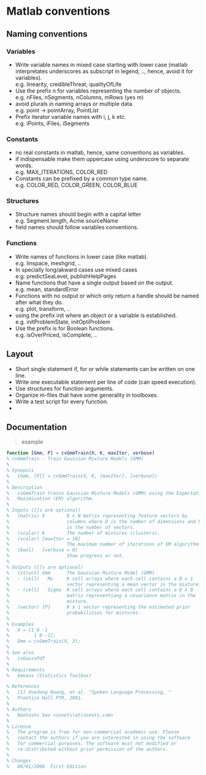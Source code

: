 Matlab conventions
==================

## Naming conventions

### Variables
- Write variable names in mixed case starting with lower case (matlab interpretates underscores as subscript in legend, .., hence, avoid it for variables).  
e.g. linearity, credibleThreat, qualityOfLife
- Use the prefix n for variables representing the number of objects.  
e.g. nFiles, nSegments, nColumns, mRows (yes m)
- avoid plurals in naming arrays or multiple data.   
e.g. point -> pointArray, PointList
- Prefix iterator variable names with i, j, k etc.  
e.g. iPoints, iFiles, iSegments

### Constants
- no real constants in matlab, hence, same conventions as variables.
- if indispensable make them uppercase using underscore to separate words.  
e.g. MAX_ITERATIONS, COLOR_RED
- Constants can be prefixed by a common type name.  
e.g. COLOR_RED, COLOR_GREEN, COLOR_BLUE

### Structures
- Structure names should begin with a capital letter  
e.g. Segment.length, Acme.sourceName
- field names should follow variables conventions.

### Functions
- Write names of functions in lower case (like matlab).  
e.g. linspace, meshgrid, ..
- In specially long/akward cases use mixed cases  
e.g. predictSeaLevel, publishHelpPages
- Name functions that have a single output based on the output.  
e.g. mean, standardError
- Functions with no output or which only return a handle should be named after what they do.  
e.g. plot, transform, ..
- using the prefix init where an object or a variable is established.  
e.g. initProblemState, initOptiProblem
- Use the prefix is for Boolean functions.  
e.g. isOverPriced, isComplete, ..

## Layout
- Short single statement if, for or while statements can be written on one line.
- Write one executable statement per line of code (can speed execution).
- Use structures for function arguments.
- Organize m-files that have some generality in toolboxes.
- Write a test script for every function.
- 

## Documentation

> example
``` matlab
function [Gmm, P] = cvGmmTrain(X, K, maxIter, verbose)
% cvGmmTrain - Train Gaussian Mixture Models (GMM)
%
% Synopsis
%   [Gmm, [P]] = cvGmmTrain(X, K, [maxIter], [verbose])
%
% Description
%   cvGmmTrain trains Gaussian Mixture Models (GMM) using the Expectation
%   Maximization (EM) algorithm. 
%
% Inputs ([]s are optional)
%   (matrix) X        D x N matrix representing feature vectors by 
%                     columns where D is the number of dimensions and N
%                     is the number of vectors. 
%   (scalar) K        The number of mixtures (clusters). 
%   (scalar) [maxIter = 10] 
%                     The maximum number of iterations of EM algorithm.
%   (bool)   [verbose = 0]
%                     Show progress or not. 
%
% Outputs ([]s are optional)
%   (struct) Gmm      The Gaussian Mixture Model (GMM)
%   - (cell)   Mu     K cell arrays where each cell contains a D x 1 
%                     vector representing a mean vector in the mixture. 
%   - (cell)   Sigma  K cell arrays where each cell contains a D x D
%                     matrix representiang a covariance matrix in the
%                     mixture. 
%   (vector) [P]      K x 1 vector representing the estimated prior 
%                     probabilities for mixtures. 
%
% Examples
%   X = [1 0 -1
%         1 0 -1];
%   Gmm = cvGmmTrain(X, 3);
%
% See also
%   cvGaussPdf
%
% Requirements
%   kmeans (Statistics Toolbox)

% References
%   [1] Xuedong Huang, et al. "Spoken Language Processing, "
%   Prentice Hall PTR, 2001. 
%
% Authors
%   Naotoshi Seo <sonots(at)sonots.com>
%
% License
%   The program is free for non-commercial academic use. Please 
%   contact the authors if you are interested in using the software
%   for commercial purposes. The software must not modified or
%   re-distributed without prior permission of the authors.
%
% Changes
%   04/01/2006  First Edition
```






